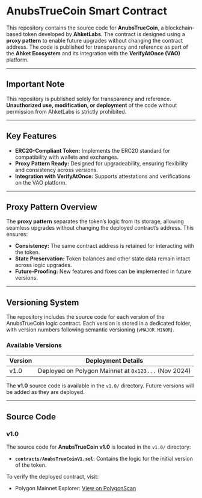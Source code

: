 # **AnubsTrueCoin Smart Contract**

This repository contains the source code for **AnubsTrueCoin**, a blockchain-based token developed by **AhketLabs**. The contract is designed using a **proxy pattern** to enable future upgrades without changing the contract address. The code is published for transparency and reference as part of the **Ahket Ecosystem** and its integration with the **VerifyAtOnce (VAO)** platform.

---

## **Important Note**
This repository is published solely for transparency and reference. **Unauthorized use, modification, or deployment** of the code without permission from AhketLabs is strictly prohibited.

---

## **Key Features**
- **ERC20-Compliant Token:** Implements the ERC20 standard for compatibility with wallets and exchanges.
- **Proxy Pattern Ready:** Designed for upgradeability, ensuring flexibility and consistency across versions.
- **Integration with VerifyAtOnce:** Supports attestations and verifications on the VAO platform.

---

## **Proxy Pattern Overview**
The **proxy pattern** separates the token’s logic from its storage, allowing seamless upgrades without changing the deployed contract’s address. This ensures:
- **Consistency:** The same contract address is retained for interacting with the token.
- **State Preservation:** Token balances and other state data remain intact across logic upgrades.
- **Future-Proofing:** New features and fixes can be implemented in future versions.

---

## **Versioning System**
The repository includes the source code for each version of the AnubsTrueCoin logic contract. Each version is stored in a dedicated folder, with version numbers following semantic versioning (`vMAJOR.MINOR`).

### **Available Versions**
| Version | Deployment Details                                   |
|---------|-----------------------------------------------------|
| v1.0    | Deployed on Polygon Mainnet at `0x123...` (Nov 2024) |

The **v1.0** source code is available in the `v1.0/` directory. Future versions will be added as they are deployed.

---

## **Source Code**
### **v1.0**
The source code for **AnubsTrueCoin v1.0** is located in the `v1.0/` directory:
- **`contracts/AnubsTrueCoinV1.sol`**: Contains the logic for the initial version of the token.

To verify the deployed contract, visit:
- Polygon Mainnet Explorer: [View on PolygonScan](https://polygonscan.com/address/0x7601ee96da06f566c6eeb9671c4843eacd6a2e35)



